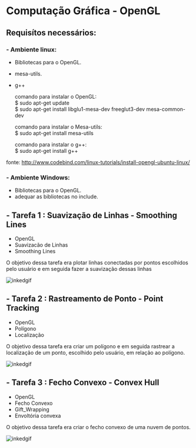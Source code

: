# Computação Gráfica - OpenGL

## Requisítos necessários:

### - Ambiente linux:
 * Bibliotecas para o OpenGL.
 * mesa-utils.
 * g++
   
   comando para instalar o OpenGL:<br>
   $ sudo apt-get update<br>
   $ sudo apt-get install libglu1-mesa-dev freeglut3-dev mesa-common-dev
   
   comando para instalar o Mesa-utils:<br>
   $ sudo apt-get install mesa-utils
 
   comando para instalar o g++:<br>
   $ sudo apt-get install g++
    
fonte: http://www.codebind.com/linux-tutorials/install-opengl-ubuntu-linux/
    
### - Ambiente Windows:
   * Bibliotecas para o OpenGL.
   * adequar as bibliotecas no include.
   

## - Tarefa 1 : Suavização de Linhas - Smoothing Lines

- OpenGL
- Suavizacão de Linhas
- Smoothing Lines

O objetivo dessa tarefa era plotar linhas conectadas por pontos escolhidos pelo usuário e em seguida fazer a suavização dessas linhas

![inkedgif](https://user-images.githubusercontent.com/33110840/43997368-5472dcf2-9daf-11e8-8716-823b0b116b06.gif)

## - Tarefa 2 : Rastreamento de Ponto - Point Tracking

- OpenGL
- Polígono
- Localização

O objetivo dessa tarefa era criar um polígono e em seguida rastrear a localização de um ponto, escolhido pelo usuário, em relação ao polígono. 

![inkedgif](https://user-images.githubusercontent.com/33110840/44302363-836a2f80-a2fd-11e8-8978-3e6ea66cb765.gif)


## - Tarefa 3 : Fecho Convexo - Convex Hull
- OpenGL
- Fecho Convexo
- Gift_Wrapping
- Envoltória convexa

O objetivo dessa tarefa era criar o fecho convexo de uma nuvem de pontos.

![inkedgif](https://user-images.githubusercontent.com/33110840/45311471-925c9000-b4ff-11e8-8f4b-09fffc6eb4e2.gif)

